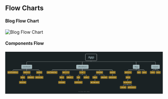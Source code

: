 ## Flow Charts
#### Blog Flow Chart
![Blog Flow Chart](/public/Blog%20Flow%20Chart.png)
#### Components Flow
![Components Flow](/public/Components%20flow.png)